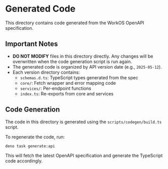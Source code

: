 # Generated Code

This directory contains code generated from the WorkOS OpenAPI specification.

## Important Notes

- **DO NOT MODIFY** files in this directory directly. Any changes will be
  overwritten when the code generation script is run again.
- The generated code is organized by API version date (e.g., `2025-05-12`).
- Each version directory contains:
  - `schemas.d.ts`: TypeScript types generated from the spec
  - `core/`: Fetch wrapper and error mapping code
  - `services/`: Per-endpoint functions
  - `index.ts`: Re-exports from core and services

## Code Generation

The code in this directory is generated using the `scripts/codegen/build.ts`
script.

To regenerate the code, run:

```bash
deno task generate:api
```

This will fetch the latest OpenAPI specification and generate the TypeScript
code accordingly.
